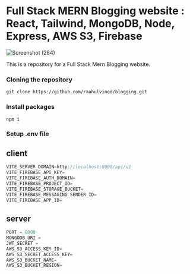 # Full Stack MERN Blogging website : React, Tailwind, MongoDB, Node, Express, AWS S3, Firebase

![Screenshot (284)](https://github.com/raahulvinod/airbnb-clone/assets/120365941/6d8ef0fe-d581-4e1e-bb93-aabd0048eff4)

This is a repository for a Full Stack Mern Blogging website.

### Cloning the repository

```shell
git clone https://github.com/raahulvinod/blogging.git
```

### Install packages

```shell
npm i
```

### Setup .env file

## client
```js
VITE_SERVER_DOMAIN=http://localhost:8000/api/v1
VITE_FIREBASE_API_KEY=
VITE_FIREBASE_AUTH_DOMAIN=
VITE_FIREBASE_PROJECT_ID=
VITE_FIREBASE_STORAGE_BUCKET=
VITE_FIREBASE_MESSAGING_SENDER_ID=
VITE_FIREBASE_APP_ID=
```

## server
```js
PORT = 8000
MONGODB_URI = 
JWT_SECRET = 
AWS_S3_ACCESS_KEY_ID=
AWS_S3_SECRET_ACCESS_KEY=
AWS_S3_BUCKET_NAME=
AWS_S3_BUCKET_REGION=
```
